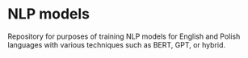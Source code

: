 # NLP models
Repository for purposes of training NLP models for English and Polish languages with various techniques such as BERT, GPT, or hybrid.

